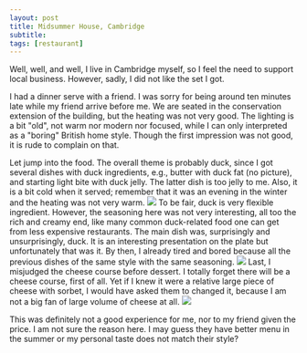 ```yaml
---
layout: post
title: Midsummer House, Cambridge
subtitle: 
tags: [restaurant]
---
```


Well, well, and well, I live in Cambridge myself, so I feel the need to support local business.
However, sadly, I did not like the set I got.

I had a dinner serve with a friend.
I was sorry for being around ten minutes late while my friend arrive before me.
We are seated in the conservation extension of the building, but the heating was not very good.
The lighting is a bit "old", not warm nor modern nor focused, while I can only interpreted as a "boring" British home style.
Though the first impression was not good, it is rude to complain on that.

Let jump into the food.
The overall theme is probably duck, since I got several dishes with duck ingredients, e.g., butter with duck fat (no picture), and starting light bite with duck jelly.
The latter dish is too jelly to me.
Also, it is a bit cold when it served; remember that it was an evening in the winter and the heating was not very warm.
<img src="{{ 'img/Midsummer-house-duck-jelly.jpg' | relative_url }}" />
To be fair, duck is very flexible ingredient.
However, the seasoning here was not very interesting, all too the rich and creamy end, like many common duck-related food one can get from less expensive restaurants.
The main dish was, surprisingly and unsurprisingly, duck. 
It is an interesting presentation on the plate but unfortunately that was it.
By then, I already tired and bored because all the previous dishes of the same style with the same seasoning.
<img src="{{ 'img/Midsummer-house-duck-main.jpg' | relative_url }}" />
Last, I misjudged the cheese course before dessert.
I totally forget there will be a cheese course, first of all.
Yet if I knew it were a relative large piece of cheese with sorbet, I would have asked them to changed it, because I am not a big fan of large volume of cheese at all.
<img src="{{ 'img/Midsummer-house-dessert.jpg' | relative_url }}" />

This was definitely not a good experience for me, nor to my friend given the price.
I am not sure the reason here.
I may guess they have better menu in the summer or my personal taste does not match their style?
